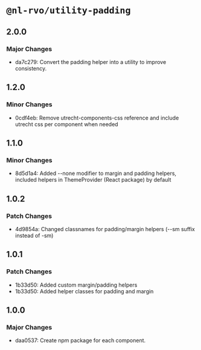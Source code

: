 # `@nl-rvo/utility-padding`

## 2.0.0

### Major Changes

- da7c279: Convert the padding helper into a utility to improve consistency.

## 1.2.0

### Minor Changes

- 0cdf4eb: Remove utrecht-components-css reference and include utrecht css per component when needed

## 1.1.0

### Minor Changes

- 8d5d1a4: Added --none modifier to margin and padding helpers, included helpers in ThemeProvider (React package) by default

## 1.0.2

### Patch Changes

- 4d9854a: Changed classnames for padding/margin helpers (--sm suffix instead of -sm)

## 1.0.1

### Patch Changes

- 1b33d50: Added custom margin/padding helpers
- 1b33d50: Added helper classes for padding and margin

## 1.0.0

### Major Changes

- daa0537: Create npm package for each component.
